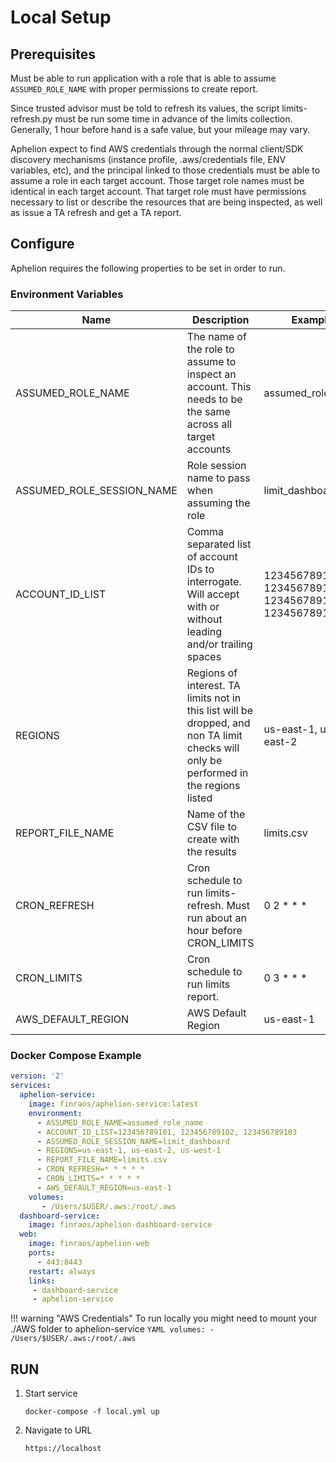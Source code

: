 # Local Setup

## Prerequisites
Must be able to run application with a role that is able to assume ```ASSUMED_ROLE_NAME```
with proper permissions to create report.

Since trusted advisor must be told to refresh its values, the script
limits-refresh.py must be run some time in advance of the limits collection.
Generally, 1 hour before hand is a safe value, but your mileage may vary.

Aphelion expect to find AWS credentials through the normal client/SDK
discovery mechanisms (instance profile, .aws/credentials file, ENV variables, 
etc), and the principal linked to those credentials must be able to assume a
role in each target account. Those target role names must be identical in each
target account. That target role must have permissions necessary to list or
describe the resources that are being inspected, as well as issue a TA refresh
and get a TA report.

## Configure
Aphelion requires the following properties to be set in order to run.

### Environment Variables
| Name                      | Description                                                                                                                           | Example                                                    |
|---------------------------|---------------------------------------------------------------------------------------------------------------------------------------|------------------------------------------------------------|
| ASSUMED_ROLE_NAME         | The name of the role to assume to inspect an account. This needs to be the same across all target accounts                            | assumed_role_name                                          |
| ASSUMED_ROLE_SESSION_NAME | Role session name to pass when assuming the role                                                                                      | limit_dashboard |
| ACCOUNT_ID_LIST           | Comma separated list of account IDs to interrogate. Will accept with or without leading and/or trailing spaces                        | 1234567891011, 1234567891012, 1234567891013, 1234567891014                                            |
| REGIONS                   | Regions of interest. TA limits not in this list will be dropped, and non TA limit checks will only be performed in the regions listed | us-east-1, us-east-2                                       |
| REPORT_FILE_NAME          | Name of the CSV file to create with the results                                                                                       | limits.csv                                                 |
| CRON_REFRESH              | Cron schedule to run limits-refresh.  Must run about an hour before CRON_LIMITS                                                       | 0 2 * * *                                                  |
| CRON_LIMITS               | Cron schedule to run limits report.                                                                                                   | 0 3 * * *                                                  |
| AWS_DEFAULT_REGION        | AWS Default Region                                                                                                                    | us-east-1                                                  |

### Docker Compose Example

```YAML
version: '2'
services:
  aphelion-service:
    image: finraos/aphelion-service:latest
    environment:
      - ASSUMED_ROLE_NAME=assumed_role_name
      - ACCOUNT_ID_LIST=123456789101, 123456789102, 123456789103
      - ASSUMED_ROLE_SESSION_NAME=limit_dashboard
      - REGIONS=us-east-1, us-east-2, us-west-1
      - REPORT_FILE_NAME=limits.csv
      - CRON_REFRESH=* * * * *
      - CRON_LIMITS=* * * * *
      - AWS_DEFAULT_REGION=us-east-1
    volumes:
       - /Users/$USER/.aws:/root/.aws
  dashboard-service:
    image: finraos/aphelion-dashboard-service
  web:
    image: finraos/aphelion-web
    ports:
      - 443:8443
    restart: always
    links:
     - dashboard-service
     - aphelion-service
```

!!! warning "AWS Credentials"
    To run locally you might need to mount your ./AWS folder to aphelion-service
    ```YAML
    volumes:
      - /Users/$USER/.aws:/root/.aws
    ```

## RUN
1. Start service
    ```
    docker-compose -f local.yml up
    ```
2. Navigate to URL
    ```
    https://localhost
    ```
